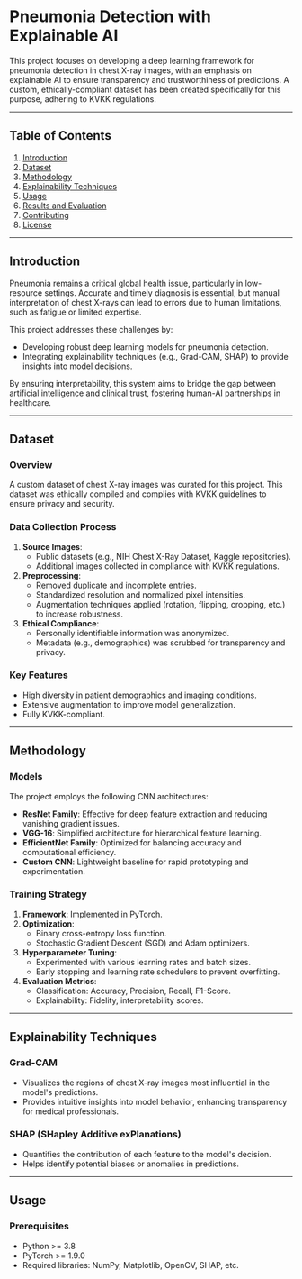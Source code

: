 # Pneumonia Detection with Explainable AI

This project focuses on developing a deep learning framework for pneumonia detection in chest X-ray images, with an emphasis on explainable AI to ensure transparency and trustworthiness of predictions. A custom, ethically-compliant dataset has been created specifically for this purpose, adhering to KVKK regulations.

---

## Table of Contents
1. [Introduction](#introduction)
2. [Dataset](#dataset)
3. [Methodology](#methodology)
4. [Explainability Techniques](#explainability-techniques)
5. [Usage](#usage)
6. [Results and Evaluation](#results-and-evaluation)
7. [Contributing](#contributing)
8. [License](#license)

---

## Introduction

Pneumonia remains a critical global health issue, particularly in low-resource settings. Accurate and timely diagnosis is essential, but manual interpretation of chest X-rays can lead to errors due to human limitations, such as fatigue or limited expertise.

This project addresses these challenges by:
- Developing robust deep learning models for pneumonia detection.
- Integrating explainability techniques (e.g., Grad-CAM, SHAP) to provide insights into model decisions.

By ensuring interpretability, this system aims to bridge the gap between artificial intelligence and clinical trust, fostering human-AI partnerships in healthcare.

---

## Dataset

### Overview
A custom dataset of chest X-ray images was curated for this project. This dataset was ethically compiled and complies with KVKK guidelines to ensure privacy and security.

### Data Collection Process
1. **Source Images**:
   - Public datasets (e.g., NIH Chest X-Ray Dataset, Kaggle repositories).
   - Additional images collected in compliance with KVKK regulations.
2. **Preprocessing**:
   - Removed duplicate and incomplete entries.
   - Standardized resolution and normalized pixel intensities.
   - Augmentation techniques applied (rotation, flipping, cropping, etc.) to increase robustness.
3. **Ethical Compliance**:
   - Personally identifiable information was anonymized.
   - Metadata (e.g., demographics) was scrubbed for transparency and privacy.

### Key Features
- High diversity in patient demographics and imaging conditions.
- Extensive augmentation to improve model generalization.
- Fully KVKK-compliant.

---

## Methodology

### Models
The project employs the following CNN architectures:
- **ResNet Family**: Effective for deep feature extraction and reducing vanishing gradient issues.
- **VGG-16**: Simplified architecture for hierarchical feature learning.
- **EfficientNet Family**: Optimized for balancing accuracy and computational efficiency.
- **Custom CNN**: Lightweight baseline for rapid prototyping and experimentation.

### Training Strategy
1. **Framework**: Implemented in PyTorch.
2. **Optimization**:
   - Binary cross-entropy loss function.
   - Stochastic Gradient Descent (SGD) and Adam optimizers.
3. **Hyperparameter Tuning**:
   - Experimented with various learning rates and batch sizes.
   - Early stopping and learning rate schedulers to prevent overfitting.
4. **Evaluation Metrics**:
   - Classification: Accuracy, Precision, Recall, F1-Score.
   - Explainability: Fidelity, interpretability scores.

---

## Explainability Techniques

### Grad-CAM
- Visualizes the regions of chest X-ray images most influential in the model's predictions.
- Provides intuitive insights into model behavior, enhancing transparency for medical professionals.

### SHAP (SHapley Additive exPlanations)
- Quantifies the contribution of each feature to the model's decision.
- Helps identify potential biases or anomalies in predictions.

---

## Usage

### Prerequisites
- Python >= 3.8
- PyTorch >= 1.9.0
- Required libraries: NumPy, Matplotlib, OpenCV, SHAP, etc.
